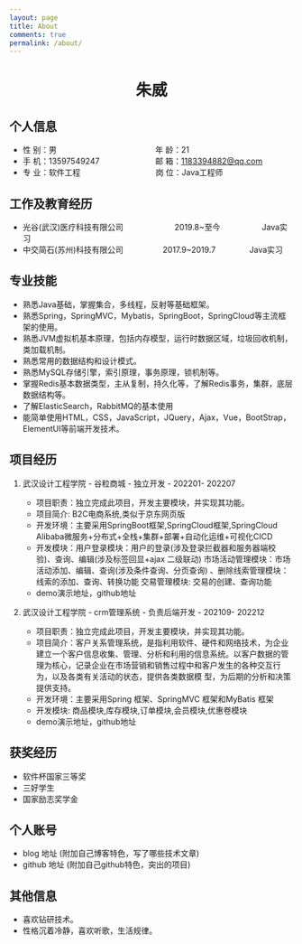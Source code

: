 ```yaml
---
layout: page
title: About
comments: true
permalink: /about/
---
```


 <center>
     <h1>朱威</h1>
 </center>


## 个人信息 

* 性 别：男&emsp;&emsp;&emsp;&emsp;&emsp;&emsp;&emsp;&emsp;&emsp;&emsp;&emsp;&emsp;&ensp;年 龄：21  
* 手 机：13597549247 &emsp;&emsp;&emsp;&emsp;&emsp;&emsp;&ensp;  邮 箱：1183394882@qq.com    
* 专 业：软件工程 &emsp;&emsp;&emsp;&emsp;&emsp;&emsp;&emsp;&emsp;&emsp; 岗 位：Java工程师

## 工作及教育经历

* 光谷(武汉)医疗科技有限公司&emsp;&emsp;&emsp;&emsp;&emsp;&emsp;&ensp;2019.8~至今&emsp;&emsp;&emsp;&emsp;&emsp; Java实习       
* 中交简石(苏州)科技有限公司&emsp;&emsp;&emsp;&emsp;&emsp;2017.9~2019.7&emsp;&emsp;&emsp;&emsp; Java实习         
<!-- * XXXX大学&emsp;&emsp;&emsp;&emsp;&emsp;2013.9~2017.7&emsp;&emsp;&emsp;&emsp; 计算机科学与技术专业-本科   -->

## 专业技能

* 熟悉Java基础，掌握集合，多线程，反射等基础框架。
* 熟悉Spring，SpringMVC，Mybatis，SpringBoot，SpringCloud等主流框架的使用。
* 熟悉JVM虚拟机基本原理，包括内存模型，运行时数据区域，垃圾回收机制，类加载机制。
* 熟悉常用的数据结构和设计模式。
* 熟悉MySQL存储引擎，索引原理，事务原理，锁机制等。
* 掌握Redis基本数据类型，主从复制，持久化等，了解Redis事务，集群，底层数据结构等。
* 了解ElasticSearch，RabbitMQ的基本使用
* 能简单使用HTML，CSS，JavaScript，JQuery，Ajax，Vue，BootStrap，ElementUI等前端开发技术。

## 项目经历

1. 武汉设计工程学院 - 谷粒商城 - 独立开发 - 202201- 202207 
   * 项目职责：独立完成此项目，开发主要模块，并实现其功能。
   * 项目简介: B2C电商系统,类似于京东网页版 
   * 开发环境：主要采用SpringBoot框架,SpringCloud框架,SpringCloud Alibaba微服务+分布式+全栈+集群+部署+自动化运维+可视化CICD
   * 开发模块：用户登录模块：用户的登录(涉及登录拦截器和服务器端校验)、查询、编辑(涉及标签回显+ajax 二级联动)
市场活动管理模块：市场活动添加、编辑、查询(涉及条件查询、分页查询) 、删除线索管理模块：线索的添加、查询、转换功能
交易管理模块: 交易的创建、查询功能
   * demo演示地址，github地址 

2. 武汉设计工程学院 - crm管理系统 - 负责后端开发 - 202109- 202212 
   * 项目职责：独立完成此项目，开发主要模块，并实现其功能。
   * 项目简介：客户关系管理系统，是指利用软件、硬件和网络技术，为企业建立一个客户信息收集、管理、分析和利用的信息系统。以客户数据的管理为核心，记录企业在市场营销和销售过程中和客户发生的各种交互行为，以及各类有关活动的状态，提供各类数据模 型，为后期的分析和决策提供支持。 
   * 开发环境：主要采用Spring 框架、SpringMVC 框架和MyBatis 框架
   * 开发模块: 商品模块,库存模块,订单模块,会员模块,优惠卷模块
   * demo演示地址，github地址 

## 获奖经历

* 软件杯国家三等奖
* 三好学生
* 国家励志奖学金

## 个人账号 

* blog 地址 (附加自己博客特色，写了哪些技术文章)
* github 地址 (附加自己github特色，突出的项目)

## 其他信息 

* 喜欢钻研技术。
* 性格沉着冷静，喜欢听歌，生活规律。 



